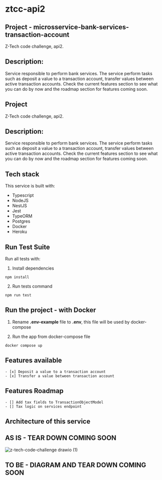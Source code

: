 # ztcc-api2

## Project - microsservice-bank-services-transaction-account
Z-Tech code challenge, api2.

## Description:
Service responsible to perform bank services. The service perform tasks such as deposit a value to a transaction account, transfer values between active transaction accounts. Check the current features section to see what you can do by now and the roadmap section for features coming soon.

## Project
Z-Tech code challenge, api2.

## Description:
Service responsible to perform bank services. The service perform tasks such as deposit a value to a transaction account, transfer values between active transaction accounts. Check the current features section to see what you can do by now and the roadmap section for features coming soon.

## Tech stack
This service is built with:
- Typescript
- NodeJS
- NestJS
- Jest
- TypeORM
- Postgres
- Docker
- Heroku

## Run Test Suite
Run all tests with:

1. Install dependencies
```
npm install
```
2. Run tests command
```
npm run test
```

## Run the project - with Docker

1. Rename **.env-example** file to **.env**, this file will be used by docker-compose

2. Run the app from docker-compose file
```
docker compose up
```

## Features available
    - [x] Deposit a value to a transaction account
    - [x] Transfer a value between transaction account

## Features Roadmap
    - [] Add tax fields to TransactionObjectModel
    - [] Tax logic on services endpoint

## Architecture of this service

## AS IS - TEAR DOWN COMING SOON
![z-tech-code-challenge drawio (1)](https://user-images.githubusercontent.com/16967470/165410111-01c155d8-4f1d-4f3c-b0b8-cdfebd9858c0.png)


## TO BE - DIAGRAM AND TEAR DOWN COMING SOON


